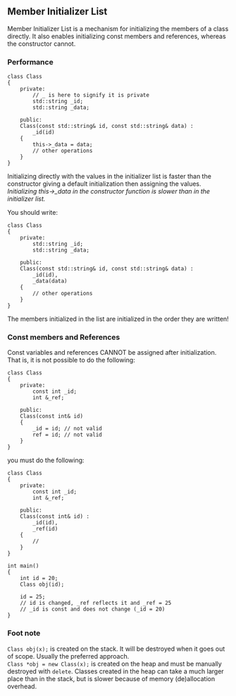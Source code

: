## Member Initializer List
Member Initializer List is a mechanism for initializing the members of a class directly. It also enables initializing const members and references, whereas the constructor cannot.


### Performance
```
class Class
{
    private: 
        // _ is here to signify it is private
        std::string _id;
        std::string _data; 
    
    public:
    Class(const std::string& id, const std::string& data) :
        _id(id)
    {
        this->_data = data;
        // other operations
    }
}
```

Initializing directly with the values in the initializer list is faster than the constructor giving a default initialization then assigning the values.
<br>*Initializing this->_data in the constructor function is slower than in the initializer list.*

You should write:
```
class Class
{
    private: 
        std::string _id;
        std::string _data; 
    
    public:
    Class(const std::string& id, const std::string& data) :
        _id(id),
        _data(data)
    {
        // other operations
    }
}
```
The members initialized in the list are initialized in the order they are written!

### Const members and References
Const variables and references CANNOT be assigned after initialization. That is, it is not possible to do the following: 

```
class Class
{
    private: 
        const int _id;
        int &_ref;
    
    public:
    Class(const int& id)
    {
        _id = id; // not valid
        ref = id; // not valid
    }
}
```

you must do the following:
```
class Class
{
    private: 
        const int _id;
        int &_ref;
    
    public:
    Class(const int& id) :
        _id(id),
        _ref(id)
    {
        //
    }
}

int main()
{
    int id = 20;
    Class obj(id);

    id = 25;
    // id is changed, _ref reflects it and _ref = 25
    // _id is const and does not change (_id = 20)
}
```

### Foot note
``Class obj(x);`` is created on the stack. It will be destroyed when it goes out of scope. Usually the preferred approach.
<br>``Class *obj = new Class(x);`` is created on the heap and must be manually destroyed with ``delete``. Classes created in the heap can take a much larger place than in the stack, but is slower because of memory (de)allocation overhead.